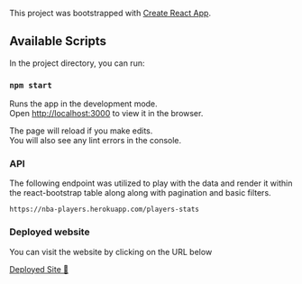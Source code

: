 This project was bootstrapped with [Create React App](https://github.com/facebook/create-react-app).

## Available Scripts

In the project directory, you can run:

### `npm start`

Runs the app in the development mode.<br />
Open [http://localhost:3000](http://localhost:3000) to view it in the browser.

The page will reload if you make edits.<br />
You will also see any lint errors in the console.

### API

The following endpoint was utilized to play with the data and render it within the react-bootstrap table along along with pagination and basic filters.<br />

```
https://nba-players.herokuapp.com/players-stats
```

### Deployed website

You can visit the website by clicking on the URL below

[Deployed Site 🚀](https://5f7bede78331a312ee8218b9--react-bootstrap-table.netlify.app/5f7bede78331a312ee8218b9--react-bootstrap-table.netlify.app/)
